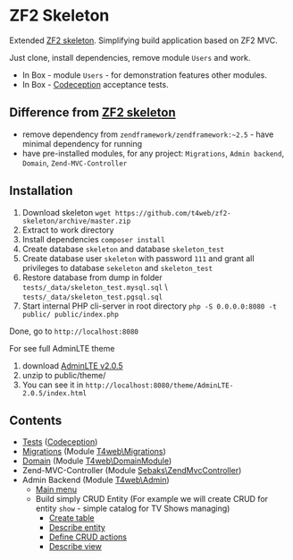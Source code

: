 # ZF2 Skeleton

Extended [ZF2 skeleton](https://github.com/zendframework/ZendSkeletonApplication). Simplifying build
application based on ZF2 MVC.

Just clone, install dependencies, remove module `Users` and work.

- In Box - module `Users` - for demonstration features other modules.
- In Box - [Codeception](https://github.com/Codeception/Codeception) acceptance tests.

## Difference from [ZF2 skeleton](https://github.com/zendframework/ZendSkeletonApplication)

- remove dependency from `zendframework/zendframework:~2.5` - have minimal dependency for running
- have pre-installed modules, for any project: `Migrations`, `Admin backend`, `Domain`, `Zend-MVC-Controller`

## Installation

1. Download skeleton `wget https://github.com/t4web/zf2-skeleton/archive/master.zip`
2. Extract to work directory
3. Install dependencies `composer install`
4. Create database `skeleton` and database `skeleton_test`
5. Create database user `skeleton` with password `111` and grant all privileges to database `sekeleton`
  and `skeleton_test`
6. Restore database from dump in folder `tests/_data/skeleton_test.mysql.sql` \ `tests/_data/skeleton_test.pgsql.sql`
7. Start internal PHP cli-server in root directory `php -S 0.0.0.0:8080 -t public/ public/index.php`

Done, go to `http://localhost:8080`

For see full AdminLTE theme

1. download [AdminLTE v2.0.5](https://github.com/almasaeed2010/AdminLTE/archive/v2.0.5.zip)
2. unzip to public/theme/
3. You can see it in `http://localhost:8080/theme/AdminLTE-2.0.5/index.html`

## Contents

- [Tests](https://github.com/t4web/zf2-skeleton/blob/master/docs/tests.md) ([Codeception](https://github.com/Codeception/Codeception))
- [Migrations](https://github.com/t4web/zf2-skeleton/blob/master/docs/migrations.md) (Module [T4web\Migrations](https://github.com/t4web/Migrations))
- [Domain](https://github.com/t4web/zf2-skeleton/blob/master/docs/domain.md) (Module [T4web\DomainModule](https://github.com/t4web/DomainModule))
- Zend-MVC-Controller (Module [Sebaks\ZendMvcController](https://github.com/sebaks/zend-mvc-controller))
- Admin Backend (Module [T4web\Admin](https://github.com/t4web/Admin))
  - [Main menu](https://github.com/t4web/zf2-skeleton/blob/master/docs/main-menu.md)
  - Build simply CRUD Entity (For example we will create CRUD for entity `show` - simple catalog for TV Shows managing)
    - [Create table](https://github.com/t4web/zf2-skeleton/blob/master/docs/migrations.md#example-create-table-shows-for-tv-show-catalog)
    - [Describe entity](https://github.com/t4web/zf2-skeleton/blob/master/docs/domain.md#describe-entity)
    - [Define CRUD actions](https://github.com/t4web/zf2-skeleton/blob/master/docs/crud.md)
    - [Describe view](https://github.com/t4web/zf2-skeleton/blob/master/docs/view.md)
